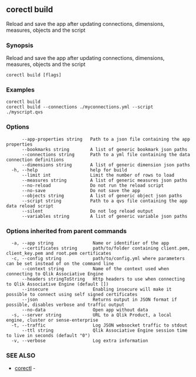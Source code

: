 ## corectl build

Reload and save the app after updating connections, dimensions, measures, objects and the script

### Synopsis

Reload and save the app after updating connections, dimensions, measures, objects and the script

```
corectl build [flags]
```

### Examples

```
corectl build
corectl build --connections ./myconnections.yml --script ./myscript.qvs
```

### Options

```
      --app-properties string   Path to a json file containing the app properties
      --bookmarks string        A list of generic bookmark json paths
      --connections string      Path to a yml file containing the data connection definitions
      --dimensions string       A list of generic dimension json paths
  -h, --help                    help for build
      --limit int               Limit the number of rows to load
      --measures string         A list of generic measures json paths
      --no-reload               Do not run the reload script
      --no-save                 Do not save the app
      --objects string          A list of generic object json paths
      --script string           Path to a qvs file containing the app data reload script
      --silent                  Do not log reload output
      --variables string        A list of generic variable json paths
```

### Options inherited from parent commands

```
  -a, --app string               Name or identifier of the app
      --certificates string      path/to/folder containing client.pem, client_key.pem and root.pem certificates
  -c, --config string            path/to/config.yml where parameters can be set instead of on the command line
      --context string           Name of the context used when connecting to Qlik Associative Engine
      --headers stringToString   Http headers to use when connecting to Qlik Associative Engine (default [])
      --insecure                 Enabling insecure will make it possible to connect using self signed certificates
      --json                     Returns output in JSON format if possible, disables verbose and traffic output
      --no-data                  Open app without data
  -s, --server string            URL to a Qlik Product, a local engine, cluster or sense-enterprise
  -t, --traffic                  Log JSON websocket traffic to stdout
      --ttl string               Qlik Associative Engine session time to live in seconds (default "0")
  -v, --verbose                  Log extra information
```

### SEE ALSO

* [corectl](corectl.md)	 - 

